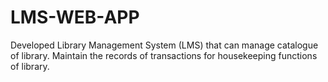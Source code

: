 # LMS-WEB-APP
Developed Library Management System (LMS) that can manage catalogue of library. Maintain the records of transactions for housekeeping functions of library.
